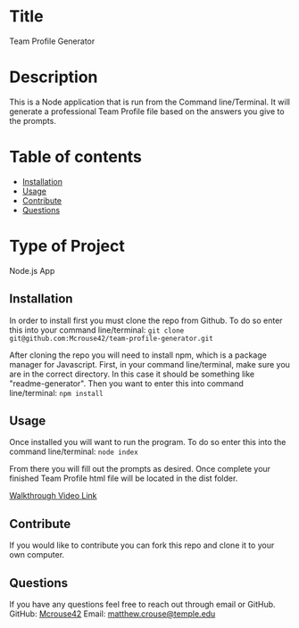 # Title 
  Team Profile Generator

  # Description
  This is a Node application that is run from the Command line/Terminal. It will generate a professional Team Profile file based on the answers you give to the     prompts.  

  # Table of contents
  * [Installation](#installation)
  * [Usage](#usage)
  * [Contribute](#contribute)
  * [Questions](#questions)

  # Type of Project
  Node.js App
  
  ## Installation <a name="installation"></a>
  
  In order to install first you must clone the repo from Github. To do so enter this into your command line/terminal:
  `git clone git@github.com:Mcrouse42/team-profile-generator.git`
  
  After cloning the repo you will need to install npm, which is a package manager for Javascript. First, in your command line/terminal, make sure you are in the   correct directory. In this case it should be something like "readme-generator". Then you want to enter this into command line/terminal:
  `npm install`
  
  
  ## Usage <a name="usage"></a>
  Once installed you will want to run the program. To do so enter this into the command line/terminal:
  `node index`
  
  From there you will fill out the prompts as desired. Once complete your finished Team Profile html file will be located in the dist folder. 

  [Walkthrough Video Link](https://drive.google.com/file/d/1pqHU_2gTRr-8KCDsacnU6bt_oSFrNdya/view?usp=sharing)
  
  ## Contribute <a name="contribute"></a>
  If you would like to contribute you can fork this repo and clone it to your own computer. 


  ## Questions <a name="questions"></a>
  If you have any questions feel free to reach out through email or GitHub.
  GitHub: [Mcrouse42](https://github.com/Mcrouse42)
  Email: [matthew.crouse@temple.edu](mailto:matthew.crouse@temple.edu)
